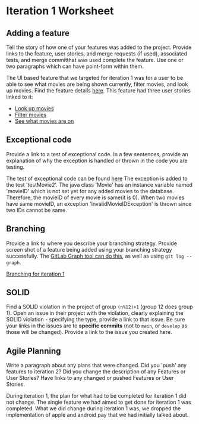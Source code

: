 Iteration 1 Worksheet
=====================

Adding a feature
-----------------

Tell the story of how one of your features was added to the project. Provide links to the feature, user stories, and merge requests (if used), associated tests, and merge committhat was used complete the feature.
Use one or two paragraphs which can have point-form within them.

The UI based feature that we targeted for iteration 1 was for a user to be able to see what movies are being shown currently, filter movies, and look up movies. Find the feature details [here](https://code.cs.umanitoba.ca/3350-winter-2021-a01/group-3/-/issues/1). This feature had three user stories linked to it:

* [Look up movies](https://code.cs.umanitoba.ca/3350-winter-2021-a01/group-3/-/issues/4)
* [Filter movies](https://code.cs.umanitoba.ca/3350-winter-2021-a01/group-3/-/issues/3)
* [See what movies are on](https://code.cs.umanitoba.ca/3350-winter-2021-a01/group-3/-/issues/2)

Exceptional code
----------------

Provide a link to a test of exceptional code. In a few sentences,
provide an explanation of why the exception is handled or thrown
in the code you are testing.

The test of exceptional code can be found [here](https://code.cs.umanitoba.ca/3350-winter-2021-a01/group-3/-/blob/master/app/src/test/java/com/example/ixalan/objects/MovieTest.java)
The exception is added to the test 'testMovie2'.
The java class 'Movie' has an instance variable named 'movieID' which is not set yet for any added movies to the database. Therefore,
the movieID of every movie is same(it is 0). When two movies have same movieID, an exception 'InvalidMovieIDException' is thrown since
two IDs cannot be same.

Branching
----------

Provide a link to where you describe your branching strategy.
Provide screen shot of a feature being added using your branching strategy
successfully. The [GitLab Graph tool can do this](https://code.cs.umanitoba.ca/comp3350-summer2019/cook-eBook/-/network/develop),
as well as using `git log --graph`.

[Branching for iteration 1](https://code.cs.umanitoba.ca/3350-winter-2021-a01/group-3/-/network/master)

SOLID
-----

Find a SOLID violation in the project of group `(n%12)+1` (group 12 does group 1). Open an issue in their project with the violation, clearly explaining the SOLID violation - specifying the type, provide a link to that issue. Be sure
your links in the issues are to **specific commits** (not to `main`, or `develop` as those will be changed).
Provide a link to the issue you created here.



Agile Planning
--------------

Write a paragraph about any plans that were changed. Did you 'push' any features to iteration 2? Did you change the description of any Features or User Stories? Have links to any changed or pushed Features or User Stories.

During iteration 1, the plan for what had to be completed for iteration 1 did not change. The single feature we had aimed to get done for iteration 1 was completed. What we did change during iteration 1 was, we dropped the implementation of apple and android pay that we had initially talked about.
